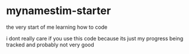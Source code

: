 # mynamestim-starter
the very start of me learning how to code

i dont really care if you use this code because its just my progress being tracked and probably not very good
